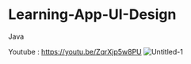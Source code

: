 # Learning-App-UI-Design
Java

Youtube : https://youtu.be/ZqrXjp5w8PU
![Untitled-1](https://user-images.githubusercontent.com/71060268/154216815-4218f9a7-37c8-4603-87ca-32554659d0ec.png)
